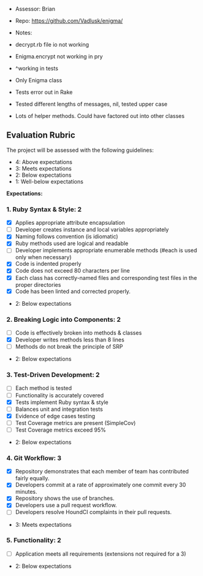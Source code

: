 * Assessor: Brian 

* Repo: https://github.com/Vadlusk/enigma/

* Notes:

* decrypt.rb file io not working
* Enigma.encrypt not working in pry
* ^working in tests
* Only Enigma class
* Tests error out in Rake
* Tested different lengths of messages, nil, tested upper case
* Lots of helper methods. Could have factored out into other classes

## Evaluation Rubric

The project will be assessed with the following guidelines:

* 4: Above expectations
* 3: Meets expectations
* 2: Below expectations
* 1: Well-below expectations

**Expectations:**

### 1. Ruby Syntax & Style: 2

- [x] Applies appropriate attribute encapsulation  
- [ ] Developer creates instance and local variables appropriately
- [x] Naming follows convention (is idiomatic)
- [x] Ruby methods used are logical and readable  
- [ ] Developer implements appropriate enumerable methods (#each is used only when necessary)
- [x] Code is indented properly
- [x] Code does not exceed 80 characters per line
- [x] Each class has correctly-named files and corresponding test files in the proper directories
- [x] Code has been linted and corrected properly.

* 2: Below expectations

### 2. Breaking Logic into Components: 2

- [ ] Code is effectively broken into methods & classes
- [x] Developer writes methods less than 8 lines
- [ ] Methods do not break the principle of SRP

* 2: Below expectations

### 3. Test-Driven Development: 2

- [ ] Each method is tested  
- [ ] Functionality is accurately covered
- [x] Tests implement Ruby syntax & style   
- [ ] Balances unit and integration tests
- [x] Evidence of edge cases testing
- [ ] Test Coverage metrics are present (SimpleCov)
- [ ] Test Coverage metrics exceed 95%

* 2: Below expectations

### 4. Git Workflow: 3

- [x] Repository demonstrates that each member of team has contributed fairly equally.
- [x] Developers commit at a rate of approximately one commit every 30 minutes.
- [x] Repository shows the use of branches.
- [x] Developers use a pull request workflow.
- [ ] Developers resolve HoundCI complaints in their pull requests.

* 3: Meets expectations

### 5. Functionality: 2

- [ ] Application meets all requirements (extensions not required for a 3)

* 2: Below expectations
